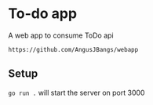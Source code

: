# To-do app

A web app to consume ToDo api

`https://github.com/AngusJBangs/webapp`

## Setup

`go run .` will start the server on port 3000
